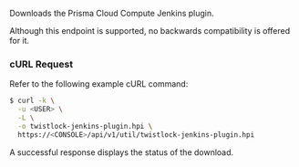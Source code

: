 Downloads the Prisma Cloud Compute Jenkins plugin.

Although this endpoint is supported, no backwards compatibility is offered for it.

### cURL Request

Refer to the following example cURL command:

```bash
$ curl -k \
  -u <USER> \
  -L \
  -o twistlock-jenkins-plugin.hpi \
  https://<CONSOLE>/api/v1/util/twistlock-jenkins-plugin.hpi
```

A successful response displays the status of the download.